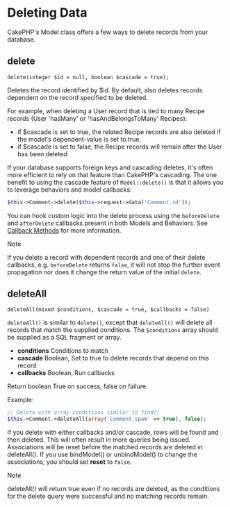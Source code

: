 # Deleting Data

CakePHP's Model class offers a few ways to delete records from your database.

<a id="model-delete"></a>

## delete

`delete(integer $id = null, boolean $cascade = true);`

Deletes the record identified by \$id. By default, also deletes records dependent
on the record specified to be deleted.

For example, when deleting a User record that is tied to many Recipe records
(User 'hasMany' or 'hasAndBelongsToMany' Recipes):

- if \$cascade is set to true, the related Recipe records are also deleted if
  the model's dependent-value is set to true.
- if \$cascade is set to false, the Recipe records will remain after the User
  has been deleted.

If your database supports foreign keys and cascading deletes, it's often more
efficient to rely on that feature than CakePHP's cascading. The one benefit to
using the cascade feature of `Model::delete()` is that it allows you to
leverage behaviors and model callbacks:

``` php
$this->Comment->delete($this->request->data('Comment.id'));
```

You can hook custom logic into the delete process using the `beforeDelete` and
`afterDelete` callbacks present in both Models and Behaviors. See
[Callback Methods](../models/callback-methods) for more information.

> [!NOTE]
> If you delete a record with dependent records and one of their delete
> callbacks, e.g. `beforeDelete` returns `false`, it will not stop the
> further event propagation nor does it change the return value of the initial
> `delete`.

<a id="model-deleteall"></a>

## deleteAll

`deleteAll(mixed $conditions, $cascade = true, $callbacks = false)`

`deleteAll()` is similar to `delete()`, except that `deleteAll()` will
delete all records that match the supplied conditions. The `$conditions` array
should be supplied as a SQL fragment or array.

- **conditions** Conditions to match
- **cascade** Boolean, Set to true to delete records that depend on this record
- **callbacks** Boolean, Run callbacks

Return boolean True on success, false on failure.

Example:

``` php
// Delete with array conditions similar to find()
$this->Comment->deleteAll(array('Comment.spam' => true), false);
```

If you delete with either callbacks and/or cascade, rows will be found and then
deleted. This will often result in more queries being issued. Associations will
be reset before the matched records are deleted in deleteAll(). If you use
bindModel() or unbindModel() to change the associations, you should set
**reset** to `false`.

> [!NOTE]
> deleteAll() will return true even if no records are deleted, as the conditions
> for the delete query were successful and no matching records remain.
